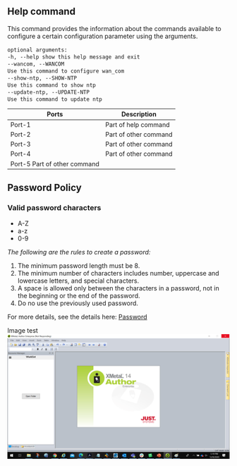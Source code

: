 ## Help command

This command provides the information about the commands available to configure a certain configuration parameter using the
arguments.

```
optional arguments:
-h, --help show this help message and exit
--wancom, --WANCOM
Use this command to configure wan_com
--show-ntp, --SHOW-NTP
Use this command to show ntp
--update-ntp, --UPDATE-NTP
Use this command to update ntp
```

|Ports|Description|
|-----|-----------|
|Port-1| Part of help command|
|Port-2| Part of other command|
|Port-3| Part of other command|
|Port-4| Part of other command|
|Port-5 Part of other command|

## Password Policy

### Valid password characters

- A-Z
- a-z
- 0-9

_The following are the rules to create a password:_

1. The minimum password length must be 8.
1. The minimum number of characters includes number, uppercase and lowercase letters, and special characters.
1. A space is allowed only between the characters in a password, not in the beginning or the end of the password.
1. Do no use the previously used password.

For more details, see the details here: [Password](http://google.com)

Image test
![Xmetal](https://github.com/Shweta-Verma-82/docscodeapi-1/blob/main/Image%201.png)

